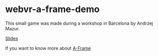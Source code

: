 # webvr-a-frame-demo

This small game was made during a workshop in Barcelona by Andrzej Mazur.

[Slides](http://enclavegames.com/test/quack/slides)

If you want to know more about [A-Frame](https://aframe.io/docs/0.8.0/introduction/)
